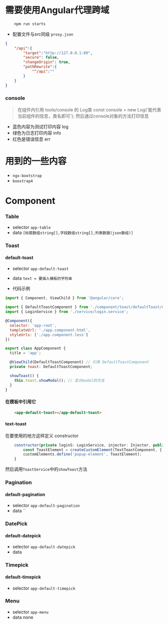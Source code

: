 # 需要使用Angular代理跨域 
```javascript
    npm run starts
```
- 配置文件与src同级 `proxy.json`
```json
{
    "/api":{
        "target":"http://127.0.0.1:80",
        "secure": false,
        "changeOrigin": true,
        "pathRewrite":{
            "^/api":""
        }
    }
}
```
### console
> 在组件内引用 tools/console 的 Log类
> const console = new Log('能代表当前组件的信息，类名即可');
> 然后通过console对象的方法打印信息
- 蓝色内容为测试打印内容 log
- 绿色为日志打印内容 info
- 红色是错误信息 err

# 用到的一些内容

- `ngx-bootstrap`
- `boostrap4`

# Component

### Table
- selector `app-table`
- data `[标题数组string[],字段数组string[],列表数据(json数组)]`

### Toast

#### default-toast
- selector `app-default-toast`
- data `text = 要插入模板的字符串`

- 代码示例
```javascript
import { Component, ViewChild } from '@angular/core';

import { DefaultToastComponent } from './component/toast/defaultToast/default.toast';
import { LoginService } from './service/login.service';

@Component({
  selector: 'app-root',
  templateUrl: './app.component.html',
  styleUrls: ['./app.component.less']
})

export class AppComponent {
  title = 'app';

  @ViewChild(DefaultToastComponent) // 引用 DefaultToastComponent
  private toast: DefaultToastComponent;

  showToast() {
    this.toast.showModal(); // 显示modal的方法
  }
}

```
#### 在模板中引用它
```html
    <app-default-toast></app-default-toast>
```

#### text-toast

在要使用的地方这样定义 constructor
```javascript
    constructor(private loginS: LoginService, injector: Injector, public toasts: ToastService) {
        const ToastElement = createCustomElement(TextToastComponent, { injector });
        customElements.define('popup-element', ToastElement);
    }
```
然后调用`ToastService`中的`showToast`方法


### Pagination

#### default-pagination
- selector `app-default-pagination`
- data ``

### DatePick

#### default-datepick
- selector `app-default-datepick`
- data 

### Timepick

#### default-timepick
- selector `app-default-timepick`

### Menu

- selector `app-menu`
- data none
